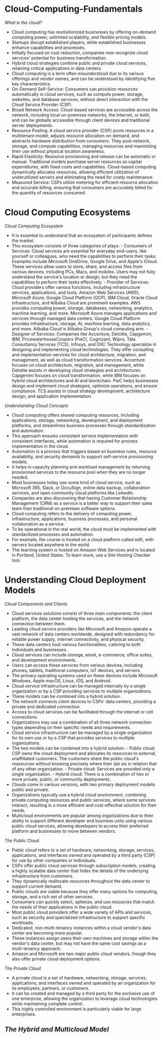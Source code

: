 # Cloud-Computing-Fundamentals
_What is the cloud?_
- Cloud computing has revolutionized businesses by offering on-demand computing power, unlimited scalability, and flexible pricing models.
- Startups disrupt established players, while established businesses enhance capabilities and processes.
- Initially focused on cost reduction, companies now recognize cloud services' potential for business transformation.
- Hybrid cloud strategies combine public and private cloud services, retaining critical applications in data centers.
- Cloud computing is a term often misunderstood due to its various offerings and vendor names, and can be understood by identifying five key characteristics.
- On-Demand Self-Service: Consumers can provision resources automatically in cloud services, such as compute power, storage, websites, and database services, without direct interaction with the Cloud Service Provider (CSP).
- Broad Network Access: Cloud-based services are accessible across the network, including local on-premises networks, the Internet, or both, and can be globally accessible through client devices and traditional server deployments.
- Resource Pooling: A cloud service provider (CSP) pools resources in a multitenant model, adjusts resource allocation on-demand, and abstracts hardware distribution from consumers. They pool network, storage, and compute capabilities, managing resources and maximizing their use without physical location awareness.
- Rapid Elasticity: Resource provisioning and release can be automatic or manual. Traditional models purchase server resources as capital expenditures, with fixed costs and capabilities. Cloud-based computing dynamically allocates resources, allowing efficient utilization of underutilized servers and eliminating the need for costly maintenance.
- Measured Service: CSPs utilize metering for efficient resource allocation and accurate billing, ensuring that consumers are accurately billed for the quantity of resources consumed.

# Cloud Computing Ecosystems
_Cloud Computing Ecosystem_
- It is essential to understand that an ecosystem of participants defines the market.
- This ecosystem consists of three categories of plays:
                 - Consumers of Services: Cloud services are essential for everyday end-users,                        like yourself or colleagues, who need the capabilities to perform their tasks.                     Examples include Microsoft OneDrive, Google Drive, and Apple's iCloud. These                       services allow users to store, share, and access files from various devices,                       including PCs, Macs, and mobiles. Users may not fully understand the service's                     location or design, but they need the capabilities to perform their tasks                          effectively.
                 - Provider of Services: Cloud providers offer various functions, including infrastructure services, applications, and tools. Amazon Web Services (AWS), Microsoft Azure, Google Cloud Platform (GCP), IBM Cloud, Oracle Cloud Infrastructure, and Alibaba Cloud are prominent examples. AWS provides computing power, storage, databases, networking, analytics, machine learning, and more. Microsoft Azure manages applications and services through managed data centers. Google Cloud Platform provides infrastructure, storage, AI, machine learning, data analytics, and more. Alibaba Cloud is Alibaba Group's cloud computing arm.
                  - Designer of Services: Companies like Accenture, Deloitte, Capgemini, IBM, PricewaterhouseCoopers (PwC), Cognizant, Wipro, Tata Consultancy Services (TCS), Infosys, and DXC Technology specialize in designing and implementing cloud technologies. They offer consulting and implementation services for cloud architecture, migration, and management, as well as cloud transformation services. Accenture focuses on cloud architecture, migration, and management, while Deloitte assists in developing cloud strategies and architectures. Capgemini focuses on cloud transformation, while IBM focuses on hybrid cloud architectures and AI and blockchain. PwC helps businesses design and implement cloud strategies, optimize operations, and ensure compliance. TCS assists in cloud strategy development, architecture design, and application implementation.

_Understanding Cloud Concepts_
- Cloud computing offers shared computing resources, including applications, storage, networking, development, and deployment platforms, and streamlines business processes through standardization and automation.
- This approach ensures consistent service implementation with consistent interfaces, while automation is required for process implementation in the cloud.
- Automation is a process that triggers based on business rules, resource availability, and security demands to support self-service provisioning models.
- It helps in capacity planning and workload management by returning provisioned services to the resource pool when they are no longer needed.
- Most businesses today use some kind of cloud service, such as Microsoft 365, Slack, or DocuSign, online data backup, collaboration services, and open community cloud platforms like LinkedIn.
- Companies are also discovering that having Customer Relationship Management (CRM) as a service is a better way to support their sales team than traditional on-premises software options.
- Cloud computing refers to the delivery of computing power, infrastructure, applications, business processes, and personal collaboration as a service.
- To be operational in the real world, the cloud must be implemented with standardized processes and automation.
- For example, the course is hosted on a cloud platform called edX, with servers located anywhere in the world.
- The learning system is hosted on Amazon Web Services and is located in Portland, United States. To learn more, use a Site Hosting Checker tool.

# Understanding Cloud Deployment Models
_Cloud Components and Clients_
- Cloud services solutions consist of three main components: the client platform, the data center hosting the services, and the network connection between them.
- Leading cloud service providers like Microsoft and Amazon operate a vast network of data centers worldwide, designed with redundancy for reliable power supply, internet connectivity, and physical security.
- These data centers host various functionalities, catering to both individuals and businesses.
- Cloud services can include storage, email, e-commerce, office suites, and development environments.
- Users can access these services from various devices, including phones, tablets, traditional computers, IoT devices, and servers.
- The primary operating systems used on these devices include Microsoft Windows, Apple macOS, Linux, iOS, and Android.
- Cloud service infrastructure can be managed internally by a single organization or by a CSP providing services to multiple organizations.
- These models can be combined into a hybrid solution.
- The network connects client devices to CSPs' data centers, providing a private and dedicated connection.
- Access to cloud services can be facilitated through the internet or cell connections.
- Organizations may use a combination of all three network connection types depending on their specific needs and requirements.
- Cloud service infrastructure can be managed by a single organization for its own use or by a CSP that provides services to multiple organizations.
- The two models can be combined into a hybrid solution:
                      - Public cloud: CSP owns the cloud deployment and allocates its resources to external, unaffiliated customers. The customers share the public cloud's reasources without knowing precisely where their dat ais in relation that of any other organization.
                      - Private cloud: Services are provided only a single organization.
                      - Hybrid cloud: There is a combination of two or more private, public, or community deployments.
- Clouds come in various versions, with two primary deployment models: public and private.
- Organizations typically use a hybrid cloud environment, combining private computing resources and public services, where some services interact, resulting in a more efficient and cost-effective solution for their needs.
- Multicloud environments are popular among organizations due to their ability to support different developer and business units using various public cloud services, allowing developers to access their preferred platform and businesses to move between vendors.

_The Public Cloud_
- Public cloud refers to a set of hardware, networking, storage, services, applications, and interfaces owned and operated by a third party (CSP) for use by other companies or individuals.
- CSPs offer public cloud services through subscription models, creating a highly scalable data center that hides the details of the underlying infrastructure from customers.
- They dynamically reallocate resources throughout the data center to support current demand.
- Public clouds are viable because they offer many options for computing, storage, and a rich set of other services.
- Consumers can quickly select, optimize, and use resources that match the needs of their applications in the public cloud.
- Most public cloud providers offer a wide variety of APIs and services, such as security and specialized infrastructure to support specific workloads.
- Dedicated, non-multi-tenancy instances within a cloud vendor's data center are becoming more popular.
- These instances assign users their own machines and storage within the vendor's data center, but may not have the same cost savings as a multi-tenancy approach.
- Amazon and Microsoft are two major public cloud vendors, though they also offer private cloud deployment options.

_The Private Cloud_
- A private cloud is a set of hardware, networking, storage, services, applications, and interfaces owned and operated by an organization for its employees, partners, or customers.
- It can be created and managed by a third party for the exclusive use of one enterprise, allowing the organization to leverage cloud technologies while maintaining complete control.
- This highly controlled environment is particularly viable for large enterprises.

_The Hybrid and Multicloud Model_
- 
